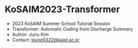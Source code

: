 # KoSAIM2023-Transformer

- 2023 KoSAIM Summer School Tutorial Session
- Transformer: Automatic Coding from Discharge Summary
- Author: Junu Kim
- Contact: kjune0322@kaist.ac.kr

